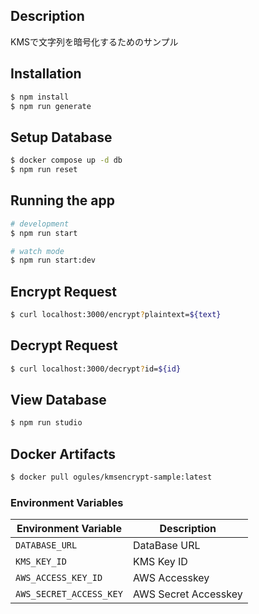 ## Description

KMSで文字列を暗号化するためのサンプル

## Installation

```bash
$ npm install
$ npm run generate
```

## Setup Database

```bash
$ docker compose up -d db
$ npm run reset
```

## Running the app

```bash
# development
$ npm run start

# watch mode
$ npm run start:dev
```

## Encrypt Request

```bash
$ curl localhost:3000/encrypt?plaintext=${text}
```

## Decrypt Request

```bash
$ curl localhost:3000/decrypt?id=${id}
```

## View Database

```bash
$ npm run studio
```

## Docker Artifacts

```bash
$ docker pull ogules/kmsencrypt-sample:latest
```

### Environment Variables

| Environment Variable | Description |
| --- | --- |
| `DATABASE_URL` | DataBase URL |
| `KMS_KEY_ID` | KMS Key ID |
| `AWS_ACCESS_KEY_ID` | AWS Accesskey |
| `AWS_SECRET_ACCESS_KEY` | AWS Secret Accesskey |
